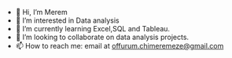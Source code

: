 - 👋 Hi, I’m Merem
- 👀 I’m interested in Data analysis
- 🌱 I’m currently learning Excel,SQL and Tableau.
- 💞️ I’m looking to collaborate on data analysis projects.
- 📫 How to reach me: email at offurum.chimeremeze@gmail.com 

<!---
Merem-Offurum/Merem-Offurum is a ✨ special ✨ repository because its `README.md` (this file) appears on your GitHub profile.
You can click the Preview link to take a look at your changes.
--->
